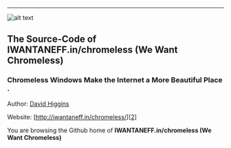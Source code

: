 ----------

![alt text][1]

  [1]: http://api.cld.me/HWDG/download/wwc.svg

## The Source-Code of IWANTANEFF.in/chromeless (We Want Chromeless)

###  Chromeless Windows Make the Internet a More Beautiful Place .

Author: [David Higgins][1]

Website: [http://iwantaneff.in/chromeless/][2]

You are browsing the Github home of **IWANTANEFF.in/chromeless (We Want Chromeless)**

  [1]: http://davidhiggins.me/
  [2]: http://iwantaneff.in/chromeless/